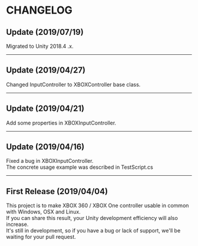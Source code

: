 ﻿<!-- CHANGELOG.md -->

# CHANGELOG

## Update (2019/07/19)

Migrated to Unity 2018.4 .x.

---

## Update (2019/04/27)

Changed InputController to XBOXController base class.

---

## Update (2019/04/21)

Add some properties in XBOXInputController.  

---

## Update (2019/04/16)

Fixed a bug in XBOXInputController.  
The concrete usage example was described in TestScript.cs  

---

## First Release (2019/04/04)

This project is to make XBOX 360 / XBOX One controller usable in common with Windows, OSX and Linux.  
If you can share this result, your Unity development efficiency will also increase.  
It's still in development, so if you have a bug or lack of support, we'll be waiting for your pull request.
